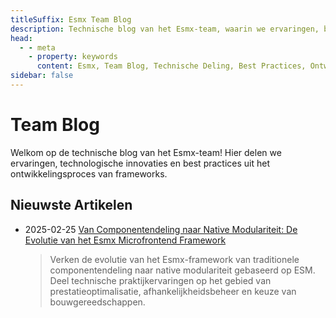 ```yaml
---
titleSuffix: Esmx Team Blog
description: Technische blog van het Esmx-team, waarin we ervaringen, best practices en technologische innovaties op het gebied van frameworkontwikkeling delen.
head:
  - - meta
    - property: keywords
      content: Esmx, Team Blog, Technische Deling, Best Practices, Ontwikkelingservaring
sidebar: false
---
```


# Team Blog

Welkom op de technische blog van het Esmx-team! Hier delen we ervaringen, technologische innovaties en best practices uit het ontwikkelingsproces van frameworks.

## Nieuwste Artikelen

- 2025-02-25 [Van Componentendeling naar Native Modulariteit: De Evolutie van het Esmx Microfrontend Framework](./birth-of-esmx.md)
  > Verken de evolutie van het Esmx-framework van traditionele componentendeling naar native modulariteit gebaseerd op ESM. Deel technische praktijkervaringen op het gebied van prestatieoptimalisatie, afhankelijkheidsbeheer en keuze van bouwgereedschappen.
